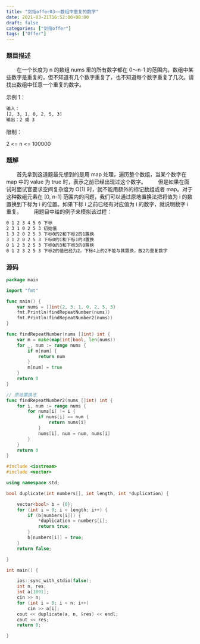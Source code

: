 ```yaml
---
title: "剑指offer03——数组中重复的数字"
date: 2021-03-21T16:52:00+08:00
draft: false
categories: ["剑指offer"]
tags: ["Offer"]
---
```


### 题目描述

　　在一个长度为 n 的数组 nums 里的所有数字都在 0～n-1 的范围内。数组中某些数字是重复的，但不知道有几个数字重复了，也不知道每个数字重复了几次。请找出数组中任意一个重复的数字。

示例 1：

```bash
输入：
[2, 3, 1, 0, 2, 5, 3]
输出：2 或 3 
```

限制：

2 <= n <= 100000

### 题解

　　首先拿到这道题最先想到的是用 map 处理，遍历整个数组，当某个数字在 map 中的 value 为 true 时，表示之前已经出现过这个数字。
　　但是如果在面试时面试官要求空间复杂度为 O(1) 时，就不能用额外的标记数组或者 map。对于这种数组元素在 [0, n-1] 范围内的问题，我们可以通过原地置换法把将值为 i 的数置换到下标为 i 的位置。如果下标 i 之前已经有对应值为 i 的数字，就说明数字 i 重复。
　　用题目中给的例子来模拟该过程：

```bash
0 1 2 3 4 5 6 下标
2 3 1 0 2 5 3 初始值
1 3 2 0 2 5 3 下标0的2和下标2的1置换
3 1 2 0 2 5 3 下标0的1和下标1的3置换
0 1 2 3 2 5 3 下标0的3和下标3的0置换
0 1 2 3 2 5 3 下标2的值已经为2，下标4上的2不能与其置换，故2为重复数字
```

### 源码

```go
package main

import "fmt"

func main() {
	var nums = []int{2, 3, 1, 0, 2, 5, 3}
	fmt.Println(findRepeatNumber(nums))
	fmt.Println(findRepeatNumber2(nums))
}

func findRepeatNumber(nums []int) int {
	var m = make(map[int]bool, len(nums))
	for _, num := range nums {
		if m[num] {
			return num
		}
		m[num] = true
	}
	return 0
}

// 原地置换法
func findRepeatNumber2(nums []int) int {
	for i, num := range nums {
		for nums[i] != i {
			if nums[i] == num {
				return nums[i]
			}
			nums[i], num = num, nums[i]
		}
	}
	return 0
}
```

```c++
#include <iostream>
#include <vector>

using namespace std; 

bool duplicate(int numbers[], int length, int *duplication) {

    vector<bool> b = {0};
    for (int i = 0; i < length; i++) {
        if (b[numbers[i]]) {
            *duplication = numbers[i];
            return true;
        }
        b[numbers[i]] = true;
    }
    return false;

}

int main() {

    ios::sync_with_stdio(false);
    int n, res;
    int a[1001];
    cin >> n;
    for (int i = 0; i < n; i++)
        cin >> a[i];
    cout << duplicate(a, n, &res) << endl;
    cout << res;
    return 0;

}
```
